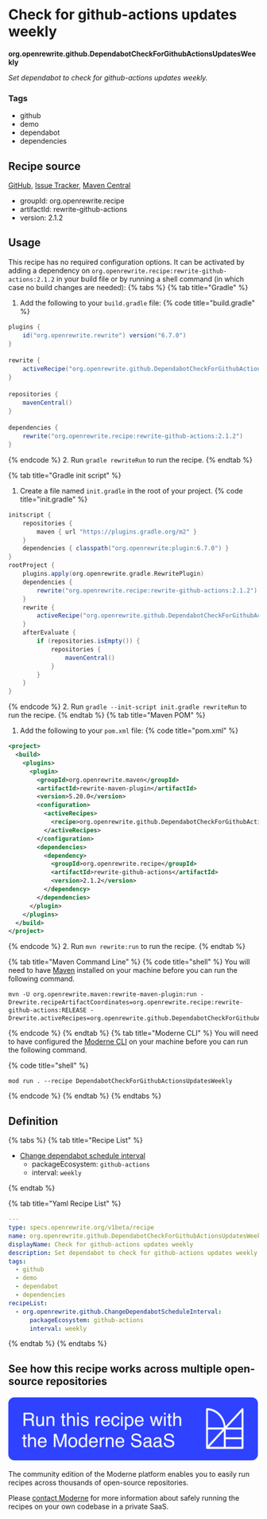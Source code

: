 # Check for github-actions updates weekly

**org.openrewrite.github.DependabotCheckForGithubActionsUpdatesWeekly**

_Set dependabot to check for github-actions updates weekly._

### Tags

* github
* demo
* dependabot
* dependencies

## Recipe source

[GitHub](https://github.com/openrewrite/rewrite-github-actions/blob/main/src/main/resources/META-INF/rewrite/github.yml), [Issue Tracker](https://github.com/openrewrite/rewrite-github-actions/issues), [Maven Central](https://central.sonatype.com/artifact/org.openrewrite.recipe/rewrite-github-actions/2.1.2/jar)

* groupId: org.openrewrite.recipe
* artifactId: rewrite-github-actions
* version: 2.1.2


## Usage

This recipe has no required configuration options. It can be activated by adding a dependency on `org.openrewrite.recipe:rewrite-github-actions:2.1.2` in your build file or by running a shell command (in which case no build changes are needed): 
{% tabs %}
{% tab title="Gradle" %}
1. Add the following to your `build.gradle` file:
{% code title="build.gradle" %}
```groovy
plugins {
    id("org.openrewrite.rewrite") version("6.7.0")
}

rewrite {
    activeRecipe("org.openrewrite.github.DependabotCheckForGithubActionsUpdatesWeekly")
}

repositories {
    mavenCentral()
}

dependencies {
    rewrite("org.openrewrite.recipe:rewrite-github-actions:2.1.2")
}
```
{% endcode %}
2. Run `gradle rewriteRun` to run the recipe.
{% endtab %}

{% tab title="Gradle init script" %}
1. Create a file named `init.gradle` in the root of your project.
{% code title="init.gradle" %}
```groovy
initscript {
    repositories {
        maven { url "https://plugins.gradle.org/m2" }
    }
    dependencies { classpath("org.openrewrite:plugin:6.7.0") }
}
rootProject {
    plugins.apply(org.openrewrite.gradle.RewritePlugin)
    dependencies {
        rewrite("org.openrewrite.recipe:rewrite-github-actions:2.1.2")
    }
    rewrite {
        activeRecipe("org.openrewrite.github.DependabotCheckForGithubActionsUpdatesWeekly")
    }
    afterEvaluate {
        if (repositories.isEmpty()) {
            repositories {
                mavenCentral()
            }
        }
    }
}
```
{% endcode %}
2. Run `gradle --init-script init.gradle rewriteRun` to run the recipe.
{% endtab %}
{% tab title="Maven POM" %}
1. Add the following to your `pom.xml` file:
{% code title="pom.xml" %}
```xml
<project>
  <build>
    <plugins>
      <plugin>
        <groupId>org.openrewrite.maven</groupId>
        <artifactId>rewrite-maven-plugin</artifactId>
        <version>5.20.0</version>
        <configuration>
          <activeRecipes>
            <recipe>org.openrewrite.github.DependabotCheckForGithubActionsUpdatesWeekly</recipe>
          </activeRecipes>
        </configuration>
        <dependencies>
          <dependency>
            <groupId>org.openrewrite.recipe</groupId>
            <artifactId>rewrite-github-actions</artifactId>
            <version>2.1.2</version>
          </dependency>
        </dependencies>
      </plugin>
    </plugins>
  </build>
</project>
```
{% endcode %}
2. Run `mvn rewrite:run` to run the recipe.
{% endtab %}

{% tab title="Maven Command Line" %}
{% code title="shell" %}
You will need to have [Maven](https://maven.apache.org/download.cgi) installed on your machine before you can run the following command.

```shell
mvn -U org.openrewrite.maven:rewrite-maven-plugin:run -Drewrite.recipeArtifactCoordinates=org.openrewrite.recipe:rewrite-github-actions:RELEASE -Drewrite.activeRecipes=org.openrewrite.github.DependabotCheckForGithubActionsUpdatesWeekly
```
{% endcode %}
{% endtab %}
{% tab title="Moderne CLI" %}
You will need to have configured the [Moderne CLI](https://docs.moderne.io/moderne-cli/cli-intro) on your machine before you can run the following command.

{% code title="shell" %}
```shell
mod run . --recipe DependabotCheckForGithubActionsUpdatesWeekly
```
{% endcode %}
{% endtab %}
{% endtabs %}

## Definition

{% tabs %}
{% tab title="Recipe List" %}
* [Change dependabot schedule interval](../github/changedependabotscheduleinterval.md)
  * packageEcosystem: `github-actions`
  * interval: `weekly`

{% endtab %}

{% tab title="Yaml Recipe List" %}
```yaml
---
type: specs.openrewrite.org/v1beta/recipe
name: org.openrewrite.github.DependabotCheckForGithubActionsUpdatesWeekly
displayName: Check for github-actions updates weekly
description: Set dependabot to check for github-actions updates weekly.
tags:
  - github
  - demo
  - dependabot
  - dependencies
recipeList:
  - org.openrewrite.github.ChangeDependabotScheduleInterval:
      packageEcosystem: github-actions
      interval: weekly

```
{% endtab %}
{% endtabs %}

## See how this recipe works across multiple open-source repositories

[![Moderne Link Image](/.gitbook/assets/ModerneRecipeButton.png)](https://app.moderne.io/recipes/org.openrewrite.github.DependabotCheckForGithubActionsUpdatesWeekly)

The community edition of the Moderne platform enables you to easily run recipes across thousands of open-source repositories.

Please [contact Moderne](https://moderne.io/product) for more information about safely running the recipes on your own codebase in a private SaaS.
